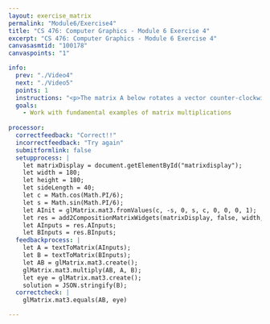 ```yaml
---
layout: exercise_matrix
permalink: "Module6/Exercise4"
title: "CS 476: Computer Graphics - Module 6 Exercise 4"
excerpt: "CS 476: Computer Graphics - Module 6 Exercise 4"
canvasasmtid: "100178"
canvaspoints: "1"

info:
  prev: "./Video4"
  next: "./Video5"
  points: 1
  instructions: "<p>The matrix A below rotates a vector counter-clockwise by 30 degrees.  Construct a matrix B which is its inverse. Please use the widget below to input your matrix and experiment, and when you believe you have the answer, enter your netid and the check/submit button below</p><div id = \"matrixdisplay\"></div>"
  goals:
    - Work with fundamental examples of matrix multiplications
    
processor:  
  correctfeedback: "Correct!!" 
  incorrectfeedback: "Try again"
  submitformlink: false
  setupprocess: |
    let matrixDisplay = document.getElementById("matrixdisplay");
    let width = 180;
    let height = 180;
    let sideLength = 40;
    let c = Math.cos(Math.PI/6);
    let s = Math.sin(Math.PI/6);
    let AInit = glMatrix.mat3.fromValues(c, -s, 0, s, c, 0, 0, 0, 1);
    let res = add2CompositionMatrixWidgets(matrixDisplay, false, width, height, sideLength, AInit);
    let AInputs = res.AInputs;
    let BInputs = res.BInputs;
  feedbackprocess: | 
    let A = textToMatrix(AInputs);
    let B = textToMatrix(BInputs);
    let AB = glMatrix.mat3.create();
    glMatrix.mat3.multiply(AB, A, B);
    let eye = glMatrix.mat3.create();
    solution = JSON.stringify(B);
  correctcheck: |
    glMatrix.mat3.equals(AB, eye)

---
```

